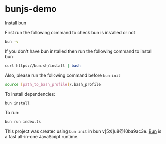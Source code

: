 # bunjs-demo

Install bun

First run the following command to check bun is installed or not

```bash
bun -v
```

If you don't have bun installed then run the following command to install bun

```bash
curl https://bun.sh/install | bash
```

Also, please run the following command before `bun init`
```bash
source [path_to_bash_profile]/.bash_profile
```

To install dependencies:

```bash
bun install
```

To run:

```bash
bun run index.ts
```

This project was created using `bun init` in bun v[5:0]u8@10ba9ac3e. [Bun](https://bun.sh) is a fast all-in-one JavaScript runtime.
